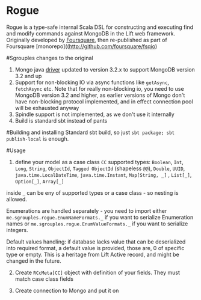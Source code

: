 # Rogue

Rogue is a type-safe internal Scala DSL for constructing and executing find and modify commands against
MongoDB in the Lift web framework. Originally developed by [Foursquare](http://github.com/foursquare/rogue), then re-published 
as part of Foursquare [monorepo]((http://github.com/foursquare/fsqio)

#Sgrouples changes to the original

1. Mongo java [driver](http://mongodb.github.io/mongo-java-driver/) updated to version 3.2.x to support MongoDB version 3.2 and up
2. Support for non-blocking IO via async functions like `getAsync`, `fetchAsync` etc.
   Note that for really non-blocking io, you need to use MongoDB version 3.2 and higher, as earlier versions of Mongo don't have non-blocking protocol implemented, and in effect connection pool will be exhausted anyway
3. Spindle support is not implemented, as we don't use it internally
4. Build is standard sbt instead of pants

#Building and installing
Standard sbt build, so just `sbt package; sbt publish-local` is enough. 


#Usage
1. define your model as a case class `CC`
supported types:
 `Boolean`, `Int`, `Long`, `String`, `ObjectId`, `Tagged ObjectId` (shapeless `@@`), `Double`, `UUID`, `java.time.LocalDateTime`, `java.time.Instant`,
 `Map[String, _]` , `List[_]`, `Option[_]`, `Array[_]`

inside `_` can be eny of supported types or a case class - so nesting is allowed.

Enumerations are handled separately - you need to import either `me.sgrouples.rogue.EnumNameFormats._` if you want to serialize Enumeration names or
 `me.sgrouples.rogue.EnumValueFormats._` if you want to serialize integers.


Default values handling: if database lacks value that can be deserialized into required format, a default value is provided, those are, 0 of specific type or empty. This is
a heritage from Lift Active record, and might be changed in the future.

2. Create `RCcMeta[CC]` object with definition of your fields. They must match case class fields

3. Create connection to Mongo and put it on